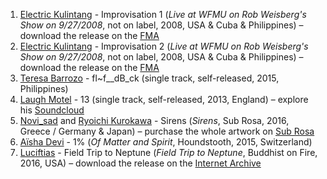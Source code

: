 1. [Electric Kulintang]() - Improvisation 1 (_Live at WFMU on Rob Weisberg's Show on 9/27/2008_, not on label, 2008, USA & Cuba & Philippines) – download the release on the [FMA](http://freemusicarchive.org/music/Electric_Kulintang/Live_at_WFMU_on_Rob_Weisbergs_Show_on_9272008/)
1. [Electric Kulintang]() - Improvisation 2 (_Live at WFMU on Rob Weisberg's Show on 9/27/2008_, not on label, 2008, USA & Cuba & Philippines) – download the release on the [FMA](http://freemusicarchive.org/music/Electric_Kulintang/Live_at_WFMU_on_Rob_Weisbergs_Show_on_9272008/)
1. [Teresa Barrozo]() - fl~f__dB_ck (single track, self-released, 2015, Philippines)
1. [Laugh Motel]() - 13 (single track, self-released, 2013, England) – explore his [Soundcloud](https://soundcloud.com/laughmotel)
1. [Novi_sad](http://musicbrainz.org/artist/5bb6cf42-176d-4821-85ac-8b6d84c753e2) and [Ryoichi Kurokawa](http://musicbrainz.org/artist/4a9e16ba-300d-488f-8f33-015f1e0dc501) - Sirens (_Sirens_, Sub Rosa, 2016, Greece / Germany & Japan) – purchase the whole artwork on [Sub Rosa](http://www.subrosa.net/en/catalogue/electronics/novi_sad--ryoichi-kurokawa.html)
1. [Aïsha Devi](http://musicbrainz.org/artist/49ad25d8-2530-4251-ad4e-6983128c5613) - 1% (_Of Matter and Spirit_, Houndstooth, 2015, Switzerland)
1. [Luciftias]() - Field Trip to Neptune (_Field Trip to Neptune_, Buddhist on Fire, 2016, USA) – download the release on the [Internet Archive](https://archive.org/details/bof078)
